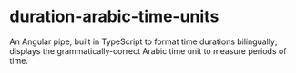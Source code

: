 # duration-arabic-time-units
An Angular pipe, built in TypeScript to format time durations bilingually; displays the grammatically-correct Arabic time unit to measure periods of time.
